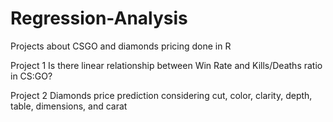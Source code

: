# Regression-Analysis
Projects about CSGO and diamonds pricing done in R

Project 1
Is there linear relationship between Win Rate and Kills/Deaths ratio in CS:GO?

Project 2
Diamonds price prediction considering cut, color, clarity, depth, table, dimensions, and carat

